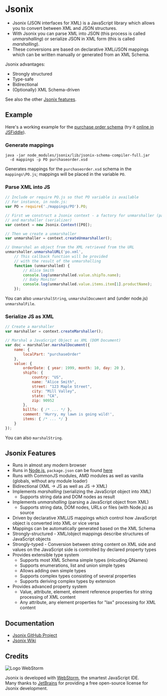 # Jsonix

* Jsonix (JSON interfaces for XML) is a JavaScript library which allows you to convert between XML and JSON structures.
* With Jsonix you can parse XML into JSON (this process is called _unmarshalling_) or serialize JSON in XML form (this is called _marshalling_).
* These conversions are based on declarative XML/JSON mappings which can be written manually or generated from an XML Schema.

Jsonix advantages:

* Strongly structured
* Type-safe
* Bidirectional
* (Optionally) XML Schema-driven

See also the other [Jsonix features](#jsonix-features).

## Example

Here's a working example for the [purchase order schema](http://www.w3.org/TR/xmlschema-0/#po.xsd) (try it [online in JSFiddle](http://jsfiddle.net/lexi/LP3DC/)).

### Generate mappings

```
java -jar node_modules/jsonix/lib/jsonix-schema-compiler-full.jar
  -d mappings -p PO purchaseorder.xsd
```

Generates mappings for the `purchaseorder.xsd` schema in the `mappings\PO.js`; mappings will be placed in the variable `PO`.

### Parse XML into JS

```javascript
// Include or require PO.js so that PO variable is available
// For instance, in node.js:
var PO = require('./mappings/PO').PO;

// First we construct a Jsonix context - a factory for unmarshaller (parser)
// and marshaller (serializer)
var context = new Jsonix.Context([PO]);

// Then we create a unmarshaller
var unmarshaller = context.createUnmarshaller();

// Unmarshal an object from the XML retrieved from the URL
unmarshaller.unmarshalURL('po.xml',
    // This callback function will be provided
    // with the result of the unmarshalling
    function (unmarshalled) {
        // Alice Smith
        console.log(unmarshalled.value.shipTo.name);
        // Baby Monitor
        console.log(unmarshalled.value.items.item[1].productName);
    });
```

You can also `unmarshalString`, `unmarshalDocument` and (under node.js) `unmarshalFile`.
    
### Serialize JS as XML

```javascript
// Create a marshaller
var marshaller = context.createMarshaller();

// Marshal a JavaScript Object as XML (DOM Document)
var doc = marshaller.marshalDocument({
    name: {
        localPart: "purchaseOrder"
    },
    value: {
        orderDate: { year: 1999, month: 10, day: 20 },
        shipTo: {
            country: "US",
            name: "Alice Smith",
            street: "123 Maple Street",
            city: "Mill Valley",
            state: "CA",
            zip: 90952
        },
        billTo: { /* ... */ },
        comment: 'Hurry, my lawn is going wild!',
        items: { /* ... */ }
    }
});
```

You can also `marshalString`.

## Jsonix Features

* Runs in almost any modern browser
* Runs in [Node.js](http://nodejs.org/), `package.json` can be found [here](./nodejs/scripts/package.json)
* Runs with CommonJS modules, AMD modules as well as vanilla (globals, without any module loader)
* Bidirectional (XML -> JS as well as JS -> XML)
* Implements *marshalling* (serializing the JavaScript object into XML)
  * Supports string data and DOM nodes as result
* Implements *unmarshalling* (parsing a JavaScript object from XML)	
  * Supports string data, DOM nodes, URLs or files (with Node.js) as source
* Driven by declarative XML/JS mappings which control how JavaScript object is converted into XML or vice versa
* Mappings can be automatically generated based on the XML Schema
* Strongly-structured - XML/object mappings describe structures of JavaScript objects
* Strongly-typed - Conversion between string content on XML side and values on the JavaScript side is controlled by declared property types
* Provides extensible type system
  * Supports most XML Schema simple types (inlcuding QNames)
  * Supports enumerations, list and union simple types
  * Allows adding own simple types
  * Supports complex types consisting of several properties
  * Supports deriving complex types by extension
* Provides advanced property system
  * Value, attribute, element, element reference properties for string processing of XML content
  * Any attribute, any element properties for "lax" processing for XML content

## Documentation

* [Jsonix GitHub Project](https://github.com/highsource/jsonix)
* [Jsonix Wiki](https://github.com/highsource/jsonix/wiki)

## Credits

![Logo WebStorm](images/logo_WebStorm.png)

Jsonix is developed with [WebStorm](https://www.jetbrains.com/webstorm/), the smartest JavaScript IDE.  
Many thanks to [JetBrains](https://www.jetbrains.com) for providing a free open-source license for Jsonix development.